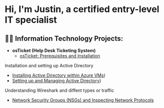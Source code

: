<h1>Hi, I'm Justin, a certified entry-level IT specialist

<h2>👨‍💻 Information Technology Projects:</h2>

- <b>osTicket (Help Desk Ticketing System)</b>
  - [osTicket: Prerequisites and Installation](https://github.com/justingranger22/osticket-prereqs)
 
 Installation and setting up Active Directory
 - [Installing Active Directory within Azure VMs](https://github.com/justingranger22/Active-Directory))
 - [Setting up and Managing Active Directory](https://github.com/justingranger22/Setting-up-Active-Directory))

 Understanding Wireshark and diffent types or traffic
 - [Network Security Groups (NSGs) and Inspecting Network Protocols](https://github.com/justingranger22/azure-network-protocols)

